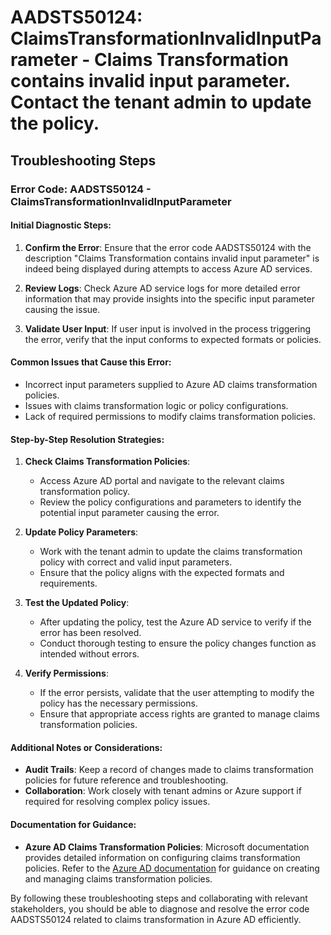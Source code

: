 # AADSTS50124: ClaimsTransformationInvalidInputParameter - Claims Transformation contains invalid input parameter. Contact the tenant admin to update the policy.


## Troubleshooting Steps
### Error Code: AADSTS50124 - ClaimsTransformationInvalidInputParameter

#### Initial Diagnostic Steps:
1. **Confirm the Error**: Ensure that the error code AADSTS50124 with the description "Claims Transformation contains invalid input parameter" is indeed being displayed during attempts to access Azure AD services.
  
2. **Review Logs**: Check Azure AD service logs for more detailed error information that may provide insights into the specific input parameter causing the issue.

3. **Validate User Input**: If user input is involved in the process triggering the error, verify that the input conforms to expected formats or policies.

#### Common Issues that Cause this Error:
- Incorrect input parameters supplied to Azure AD claims transformation policies.
- Issues with claims transformation logic or policy configurations.
- Lack of required permissions to modify claims transformation policies.

#### Step-by-Step Resolution Strategies:
1. **Check Claims Transformation Policies**:
   - Access Azure AD portal and navigate to the relevant claims transformation policy.
   - Review the policy configurations and parameters to identify the potential input parameter causing the error.
  
2. **Update Policy Parameters**:
   - Work with the tenant admin to update the claims transformation policy with correct and valid input parameters.
   - Ensure that the policy aligns with the expected formats and requirements.

3. **Test the Updated Policy**:
   - After updating the policy, test the Azure AD service to verify if the error has been resolved.
   - Conduct thorough testing to ensure the policy changes function as intended without errors.

4. **Verify Permissions**:
   - If the error persists, validate that the user attempting to modify the policy has the necessary permissions.
   - Ensure that appropriate access rights are granted to manage claims transformation policies.

#### Additional Notes or Considerations:
- **Audit Trails**: Keep a record of changes made to claims transformation policies for future reference and troubleshooting.
- **Collaboration**: Work closely with tenant admins or Azure support if required for resolving complex policy issues.

#### Documentation for Guidance:
- **Azure AD Claims Transformation Policies**: Microsoft documentation provides detailed information on configuring claims transformation policies. Refer to the [Azure AD documentation](https://docs.microsoft.com/en-us/azure/active-directory/develop/transform-claims) for guidance on creating and managing claims transformation policies.

By following these troubleshooting steps and collaborating with relevant stakeholders, you should be able to diagnose and resolve the error code AADSTS50124 related to claims transformation in Azure AD efficiently.